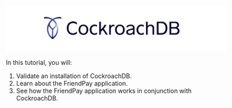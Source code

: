 ![CockroachDB Logo](./assets/CockroachDB_logo.png)

In this tutorial, you will:

1. Validate an installation of CockroachDB.
2. Learn about the FriendPay application.
3. See how the FriendPay application works in conjunction with CockroachDB.

